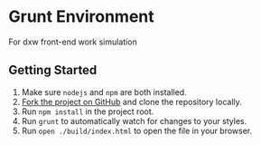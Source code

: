 # Grunt Environment
For dxw front-end work simulation

## Getting Started

1. Make sure `nodejs` and `npm` are both installed.
2. [Fork the project on GitHub](https://github.com/dxw/grunt-environment/fork) and clone the repository locally.
3. Run `npm install` in the project root.
4. Run `grunt` to automatically watch for changes to your styles.
5. Run `open ./build/index.html` to open the file in your browser.